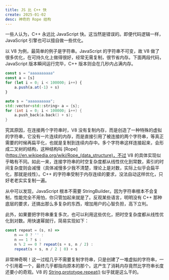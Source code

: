 ```yaml
---
title: JS 比 C++ 快
create: 2025-01-02
desc: 神奇的 Rope 结构
---
```


一些人认为，C++ 永远比 JavaScript 快。这当然是错误的。即便代码逻辑一样，JavaScript 引擎也可以擅自做一些优化。

以 V8 为例，最简单的例子是字符串。JavaScript 的字符串不可变，故 V8 做了很多优化，在可持久化上做得很好，经常无需复制，很节省内存。下面两段代码，JavaScript 版本瞬间运行完毕，C++ 版本则会在几秒内占满内存。

```js
const s = "aaaaaaaaaa"
const a = [s]
for (let i = 0; i < 100000; i++) {
    a.push(a.at(-1) + s)
}
```

```cpp
auto s = "aaaaaaaaaa";
std::vector<std::string> a = {s};
for (int i = 0; i < 100000; i++) {
    a.push_back(a.back() + s);
}
```

究其原因，在连接两个字符串时，V8 没有复制内存，而是创造了一种特殊的虚拟的字符串，它没有一片连续的内存，而是直接引用了被连接的两个字符串，等真正需要的时候再扁平化，也就是复制到连续内存中。多个字符串这样连接起来，会形成二叉树的结构，这种结构叫 [Rope](https://en.wikipedia.org/wiki/Rope_(data_structure)，不过 V8 的具体实现似乎略有不同。如此一来，连接字符串的时空复杂度都从线性优化到常数，索引的时间复杂度则会减慢（具体减慢多少我不清楚，理论上是对数，实际上似乎会扁平化，那就是线性）。C++ 的字符串受制于内存连续的要求，没法自动这样优化，只好老老实实复制一遍。

从中可以发现，JavaScript 根本不需要 StringBuilder。因为字符串根本不会复制，性能完全不用怕，你只管加起来就是了。反观某些语言，明明没有 C++ 那种底层的要求，还搞出那么多复杂的东西，增加用户的心智负担，高下立判。

此外，如果要把字符串重复多次，也可以利用这些优化，把时空复杂度都从线性优化到对数。用快速幂就行，简易实现如下：

```js
const repeat = (s, n) =>
    n == 0 ? '' :
    n == 1 ? s :
    n % 2 == 0 ? repeat(s + s, n / 2) :
    repeat(s + s, n / 2 | 0) + s
```

非常神奇啊！这一过程几乎不需要复制字符串，只是创建了一堆虚拟的字符串，一个引用着一个，最终几乎都指向原本的那个。这产生了消耗内存竟然比字符串长度还要小的奇观。V8 的 [String.prototype.repeat()](https://developer.mozilla.org/zh-CN/docs/Web/JavaScript/Reference/Global_Objects/String/repeat) 似乎就是这么干的。
